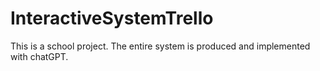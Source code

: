 # InteractiveSystemTrello
This is a school project. The entire system is produced and implemented with chatGPT.
